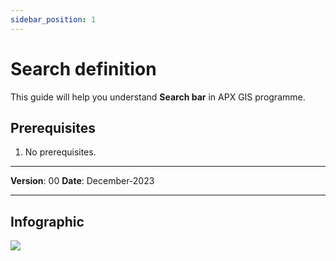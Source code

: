 ```yaml
---
sidebar_position: 1
---
```

# Search definition

This guide will help you understand **Search bar** in APX GIS programme.

## **Prerequisites**
1.	No prerequisites.

------------

**Version**: 00
**Date**: December-2023

------------
## **Infographic**


![](/img/GEN-SRCH-DEF/search-definition.svg)